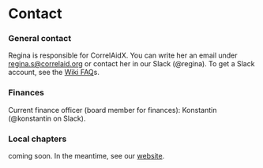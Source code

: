 # Contact

### General contact

Regina is responsible for CorrelAidX. You can write her an email under [regina.s@correlaid.org](mailto:regina.s@correlaid.org) or contact her in our Slack \(@regina\). To get a Slack account, see the [Wiki FAQ](https://docs.correlaid.org/wiki/faq)s. 

### Finances

Current finance officer \(board member for finances\): Konstantin \(@konstantin on Slack\).

### Local chapters

coming soon. In the meantime, see our [website](https://correlaid.org).

